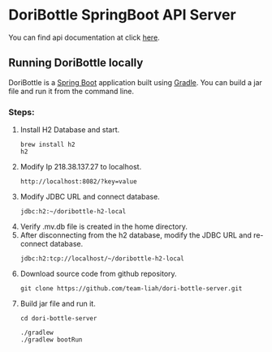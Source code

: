 # DoriBottle SpringBoot API Server

You can find api documentation at click [here](https://api.doribottle-id.co.kr/swagger-ui/index.html).

## Running DoriBottle locally
DoriBottle is a [Spring Boot](https://spring.io/guides/gs/spring-boot) application built using [Gradle](https://spring.io/guides/gs/gradle/). You can build a jar file and run it from the command line.

### Steps:
1) Install H2 Database and start.
   ```
   brew install h2
   h2
   ```
2) Modify Ip 218.38.137.27 to localhost.
   ```
   http://localhost:8082/?key=value
   ```
3) Modify JDBC URL and connect database.
   ```
   jdbc:h2:~/doribottle-h2-local
   ```
4) Verify .mv.db file is created in the home directory.
5) After disconnecting from the h2 database, modify the JDBC URL and re-connect database.
   ```
   jdbc:h2:tcp://localhost/~/doribottle-h2-local
   ```
6) Download source code from github repository.
   ```
   git clone https://github.com/team-liah/dori-bottle-server.git
   ```
7) Build jar file and run it.
   ```
   cd dori-bottle-server
   
   ./gradlew
   ./gradlew bootRun
   ```